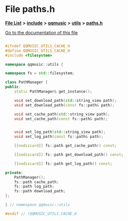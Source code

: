 

# File paths.h

[**File List**](files.md) **>** [**include**](dir_d44c64559bbebec7f509842c48db8b23.md) **>** [**qqmusic**](dir_d63c0418b33b823a308efea67b8f3df2.md) **>** [**utils**](dir_478616d8952f43e793f28d8ded6e3463.md) **>** [**paths.h**](paths_8h.md)

[Go to the documentation of this file](paths_8h.md)


```C++

#ifndef QQMUSIC_UTILS_CACHE_H
#define QQMUSIC_UTILS_CACHE_H
#include <filesystem>

namespace qqmusic::utils {

namespace fs = std::filesystem;

class PathManager {
public:
    static PathManager& get_instance();

    void set_download_path(std::string_view path);
    void set_download_path(const fs::path& path);

    void set_cache_path(std::string_view path);
    void set_cache_path(const fs::path& path);


    void set_log_path(std::string_view path);
    void set_log_path(const fs::path& path);

    [[nodiscard]] fs::path get_cache_path() const;

    [[nodiscard]] fs::path get_download_path() const;

    [[nodiscard]] fs::path get_log_path() const;

private:
    PathManager();
    fs::path cache_path;
    fs::path log_path;
    fs::path download_path;
};

} // namespace qqmusic::utils

#endif // !QQMUSIC_UTILS_CACHE_H
```


